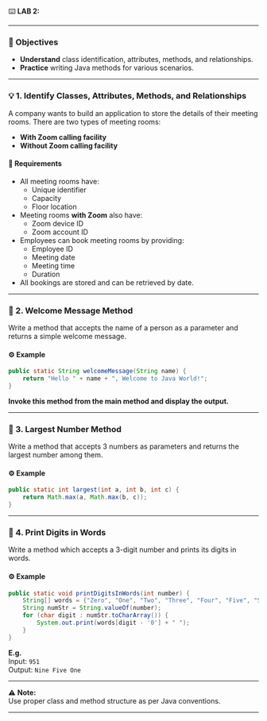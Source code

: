 :keyboard: **LAB 2:**  

---

### :rocket: Objectives

- **Understand** class identification, attributes, methods, and relationships.
- **Practice** writing Java methods for various scenarios.

---

### :bulb: 1. Identify Classes, Attributes, Methods, and Relationships

A company wants to build an application to store the details of their meeting rooms. There are two types of meeting rooms:
- **With Zoom calling facility**
- **Without Zoom calling facility**

#### :dart: Requirements

- All meeting rooms have:
  - Unique identifier
  - Capacity
  - Floor location
- Meeting rooms **with Zoom** also have:
  - Zoom device ID
  - Zoom account ID
- Employees can book meeting rooms by providing:
  - Employee ID
  - Meeting date
  - Meeting time
  - Duration
- All bookings are stored and can be retrieved by date.

---

### :brain: 2. Welcome Message Method

Write a method that accepts the name of a person as a parameter and returns a simple welcome message.

#### :gear: Example

```java
public static String welcomeMessage(String name) {
    return "Hello " + name + ", Welcome to Java World!";
}
```

**Invoke this method from the main method and display the output.**

---

### :triangular_ruler: 3. Largest Number Method

Write a method that accepts 3 numbers as parameters and returns the largest number among them.

#### :gear: Example

```java
public static int largest(int a, int b, int c) {
    return Math.max(a, Math.max(b, c));
}
```

---

### :test_tube: 4. Print Digits in Words

Write a method which accepts a 3-digit number and prints its digits in words.

#### :gear: Example

```java
public static void printDigitsInWords(int number) {
    String[] words = {"Zero", "One", "Two", "Three", "Four", "Five", "Six", "Seven", "Eight", "Nine"};
    String numStr = String.valueOf(number);
    for (char digit : numStr.toCharArray()) {
        System.out.print(words[digit - '0'] + " ");
    }
}
```

**E.g.**  
Input: `951`  
Output: `Nine Five One`

---

:warning: **Note:**  
Use proper class and method structure as per Java conventions.

---